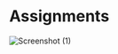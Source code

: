 # Assignments
![Screenshot (1)](https://github.com/TecHAyusH6476/FS-13-Geekster/assets/59195198/d4fa2cf5-542d-4ede-a6cc-806d298e1b2f)
